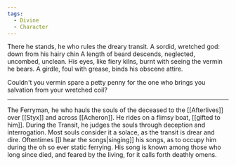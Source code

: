 ```yaml
---
tags:
  - Divine
  - Character
---
```

There he stands, he who rules the dreary transit. 
A sordid, wretched god: down from his hairy chin
A length of beard descends, neglected, uncombed, unclean. 
His eyes, like fiery kilns, burnt with seeing the vermin he bears. 
A girdle, foul with grease, binds his obscene attire.

Couldn't you vermin spare a petty penny for the one who brings you salvation from your wretched coil?
***
The Ferryman, he who hauls the souls of the deceased to the [[Afterlives]] over [[Styx]] and across [[Acheron]]. 
He rides on a flimsy boat, [[gifted to him]].  During the Transit, he judges the souls through deception and interrogation. Most souls consider it a solace, as the transit is drear and dire. 
Oftentimes [[I hear the songs|singing]] his songs, as to occupy him during the oh so ever static ferrying. 
His song is known among those who long since died, and feared by the living, for it calls forth deathly omens. 

